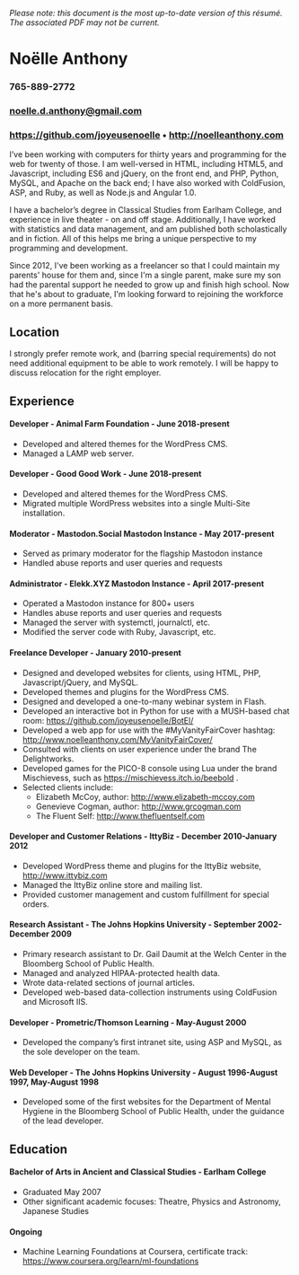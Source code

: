 *Please note: this document is the most up-to-date version of this résumé. The associated PDF may not be current.*

# Noëlle Anthony
### 765-889-2772
### noelle.d.anthony@gmail.com
### https://github.com/joyeusenoelle • http://noelleanthony.com

I’ve been working with computers for thirty years and programming for the web for twenty of those. I am well-versed in HTML, including HTML5, and Javascript, including ES6 and jQuery, on the front end, and PHP, Python, MySQL, and Apache on the back end; I have also worked with ColdFusion, ASP, and Ruby, as well as Node.js and Angular 1.0.

I have a bachelor’s degree in Classical Studies from Earlham College, and experience in live theater - on and off stage. Additionally, I have worked with statistics and data management, and am published both scholastically and in fiction. All of this helps me bring a unique perspective to my programming and development.

Since 2012, I've been working as a freelancer so that I could maintain my parents' house for them and, since I'm a single parent, make sure my son had the parental support he needed to grow up and finish high school. Now that he's about to graduate, I'm looking forward to rejoining the workforce on a more permanent basis.

## Location
I strongly prefer remote work, and (barring special requirements) do not need additional equipment to be able to work remotely. I will be happy to discuss relocation for the right employer.

## Experience
#### Developer - Animal Farm Foundation - June 2018-present
* Developed and altered themes for the WordPress CMS.
* Managed a LAMP web server.

#### Developer - Good Good Work - June 2018-present
* Developed and altered themes for the WordPress CMS.
* Migrated multiple WordPress websites into a single Multi-Site installation.

#### Moderator - Mastodon.Social Mastodon Instance - May 2017-present
* Served as primary moderator for the flagship Mastodon instance
* Handled abuse reports and user queries and requests

#### Administrator - Elekk.XYZ Mastodon Instance - April 2017-present
* Operated a Mastodon instance for 800+ users
* Handles abuse reports and user queries and requests
* Managed the server with systemctl, journalctl, etc.
* Modified the server code with Ruby, Javascript, etc.

#### Freelance Developer - January 2010-present
* Designed and developed websites for clients, using HTML, PHP, Javascript/jQuery, and MySQL.
* Developed themes and plugins for the WordPress CMS.
* Designed and developed a one-to-many webinar system in Flash.
* Developed an interactive bot in Python for use with a MUSH-based chat room: https://github.com/joyeusenoelle/BotEl/
* Developed a web app for use with the #MyVanityFairCover hashtag: http://www.noelleanthony.com/MyVanityFairCover/
* Consulted with clients on user experience under the brand The Delightworks.
* Developed games for the PICO-8 console using Lua under the brand Mischievess, such as https://mischievess.itch.io/beebold .
* Selected clients include:
    * Elizabeth McCoy, author: http://www.elizabeth-mccoy.com
    * Genevieve Cogman, author: http://www.grcogman.com
    * The Fluent Self: http://www.thefluentself.com

#### Developer and Customer Relations - IttyBiz - December 2010-January 2012
* Developed WordPress theme and plugins for the IttyBiz website, http://www.ittybiz.com
* Managed the IttyBiz online store and mailing list.
* Provided customer management and custom fulfillment for special orders.

#### Research Assistant - The Johns Hopkins University - September 2002-December 2009
* Primary research assistant to Dr. Gail Daumit at the Welch Center in the Bloomberg School of Public Health.
* Managed and analyzed HIPAA-protected health data.
* Wrote data-related sections of journal articles.
* Developed web-based data-collection instruments using ColdFusion and Microsoft IIS.

#### Developer - Prometric/Thomson Learning - May-August 2000
* Developed the company’s first intranet site, using ASP and MySQL, as the sole developer on the team.

#### Web Developer - The Johns Hopkins University - August 1996-August 1997, May-August 1998
* Developed some of the first websites for the Department of Mental Hygiene in the Bloomberg School of Public Health, under the guidance of the lead developer.

## Education
#### Bachelor of Arts in Ancient and Classical Studies - Earlham College
* Graduated May 2007
* Other significant academic focuses: Theatre, Physics and Astronomy, Japanese Studies

#### Ongoing
* Machine Learning Foundations at Coursera, certificate track: https://www.coursera.org/learn/ml-foundations
